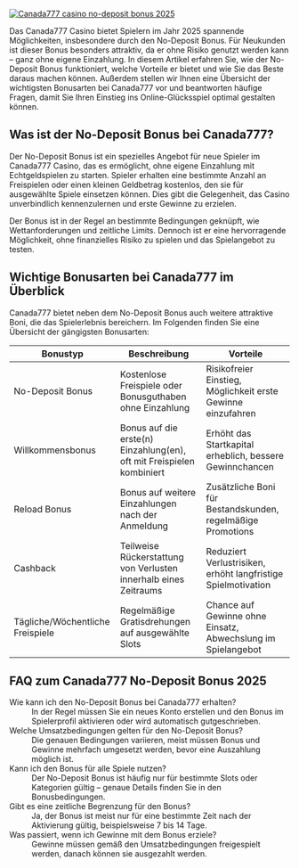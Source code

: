 [![Canada777 casino no-deposit bonus 2025](https://123-caf.pages.dev/gitsignup.png)](https://vrmoo.ru/Bt82HjjY)

<p>Das Canada777 Casino bietet Spielern im Jahr 2025 spannende Möglichkeiten, insbesondere durch den No-Deposit Bonus. Für Neukunden ist dieser Bonus besonders attraktiv, da er ohne Risiko genutzt werden kann – ganz ohne eigene Einzahlung. In diesem Artikel erfahren Sie, wie der No-Deposit Bonus funktioniert, welche Vorteile er bietet und wie Sie das Beste daraus machen können. Außerdem stellen wir Ihnen eine Übersicht der wichtigsten Bonusarten bei Canada777 vor und beantworten häufige Fragen, damit Sie Ihren Einstieg ins Online-Glücksspiel optimal gestalten können.</p>  <h2>Was ist der No-Deposit Bonus bei Canada777?</h2> <p>Der No-Deposit Bonus ist ein spezielles Angebot für neue Spieler im Canada777 Casino, das es ermöglicht, ohne eigene Einzahlung mit Echtgeldspielen zu starten. Spieler erhalten eine bestimmte Anzahl an Freispielen oder einen kleinen Geldbetrag kostenlos, den sie für ausgewählte Spiele einsetzen können. Dies gibt die Gelegenheit, das Casino unverbindlich kennenzulernen und erste Gewinne zu erzielen.</p> <p>Der Bonus ist in der Regel an bestimmte Bedingungen geknüpft, wie Wettanforderungen und zeitliche Limits. Dennoch ist er eine hervorragende Möglichkeit, ohne finanzielles Risiko zu spielen und das Spielangebot zu testen.</p>  <h2>Wichtige Bonusarten bei Canada777 im Überblick</h2> <p>Canada777 bietet neben dem No-Deposit Bonus auch weitere attraktive Boni, die das Spielerlebnis bereichern. Im Folgenden finden Sie eine Übersicht der gängigsten Bonusarten:</p>  <table>   <thead>     <tr>       <th>Bonustyp</th>       <th>Beschreibung</th>       <th>Vorteile</th>     </tr>   </thead>   <tbody>     <tr>       <td>No-Deposit Bonus</td>       <td>Kostenlose Freispiele oder Bonusguthaben ohne Einzahlung</td>       <td>Risikofreier Einstieg, Möglichkeit erste Gewinne einzufahren</td>     </tr>     <tr>       <td>Willkommensbonus</td>       <td>Bonus auf die erste(n) Einzahlung(en), oft mit Freispielen kombiniert</td>       <td>Erhöht das Startkapital erheblich, bessere Gewinnchancen</td>     </tr>     <tr>       <td>Reload Bonus</td>       <td>Bonus auf weitere Einzahlungen nach der Anmeldung</td>       <td>Zusätzliche Boni für Bestandskunden, regelmäßige Promotions</td>     </tr>     <tr>       <td>Cashback</td>       <td>Teilweise Rückerstattung von Verlusten innerhalb eines Zeitraums</td>       <td>Reduziert Verlustrisiken, erhöht langfristige Spielmotivation</td>     </tr>     <tr>       <td>Tägliche/Wöchentliche Freispiele</td>       <td>Regelmäßige Gratisdrehungen auf ausgewählte Slots</td>       <td>Chance auf Gewinne ohne Einsatz, Abwechslung im Spielangebot</td>     </tr>   </tbody> </table>  <h2>FAQ zum Canada777 No-Deposit Bonus 2025</h2> <dl>   <dt>Wie kann ich den No-Deposit Bonus bei Canada777 erhalten?</dt>   <dd>In der Regel müssen Sie ein neues Konto erstellen und den Bonus im Spielerprofil aktivieren oder wird automatisch gutgeschrieben.</dd>    <dt>Welche Umsatzbedingungen gelten für den No-Deposit Bonus?</dt>   <dd>Die genauen Bedingungen variieren, meist müssen Bonus und Gewinne mehrfach umgesetzt werden, bevor eine Auszahlung möglich ist.</dd>    <dt>Kann ich den Bonus für alle Spiele nutzen?</dt>   <dd>Der No-Deposit Bonus ist häufig nur für bestimmte Slots oder Kategorien gültig – genaue Details finden Sie in den Bonusbedingungen.</dd>    <dt>Gibt es eine zeitliche Begrenzung für den Bonus?</dt>   <dd>Ja, der Bonus ist meist nur für eine bestimmte Zeit nach der Aktivierung gültig, beispielsweise 7 bis 14 Tage.</dd>    <dt>Was passiert, wenn ich Gewinne mit dem Bonus erziele?</dt>   <dd>Gewinne müssen gemäß den Umsatzbedingungen freigespielt werden, danach können sie ausgezahlt werden.</dd> </dl>